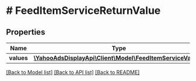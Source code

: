 # # FeedItemServiceReturnValue

## Properties

Name | Type | Description | Notes
------------ | ------------- | ------------- | -------------
**values** | [**\YahooAdsDisplayApi\Client\Model\FeedItemServiceValue[]**](FeedItemServiceValue.md) |  | [optional]

[[Back to Model list]](../../README.md#models) [[Back to API list]](../../README.md#endpoints) [[Back to README]](../../README.md)
